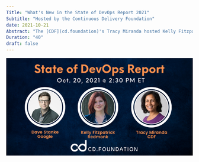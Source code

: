 ```yaml
---
Title: "What's New in the State of DevOps Report 2021"
Subtitle: "Hosted by the Continuous Delivery Foundation"
date: 2021-10-21
Abstract: "The [CDF](cd.foundation)'s Tracy Miranda hosted Kelly Fitzpatrick and me for a discussion of what's new in 2021's Accelerate State of DevOps report. We talked about culture, practices, and tools, with special attention paid to the ways that **documentation** and **Site Reliability Engineering** can help teams excel at software delivery and operations."
Duration: "40"
draft: false
---
```


[![Watch the replay](/static/img/cdf_2021-10-21.png)](https://www.crowdcast.io/e/state-of-devops-report/)
